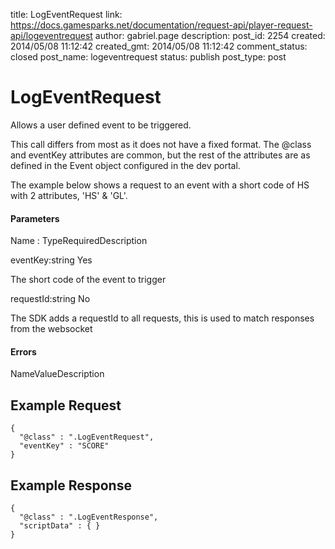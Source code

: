 title: LogEventRequest
link: https://docs.gamesparks.net/documentation/request-api/player-request-api/logeventrequest
author: gabriel.page
description: 
post_id: 2254
created: 2014/05/08 11:12:42
created_gmt: 2014/05/08 11:12:42
comment_status: closed
post_name: logeventrequest
status: publish
post_type: post

<!--Allows a user defined event to be triggered. -->

# LogEventRequest

Allows a user defined event to be triggered.

This call differs from most as it does not have a fixed format. The @class and eventKey attributes are common, but the rest of the attributes are as defined in the Event object configured in the dev portal.

The example below shows a request to an event with a short code of HS with 2 attributes, 'HS' & 'GL'.

#### Parameters

Name : TypeRequiredDescription

eventKey:string
Yes

The short code of the event to trigger

requestId:string
No

The SDK adds a requestId to all requests, this is used to match responses from the websocket

#### Errors

NameValueDescription   


## Example Request
    
    
    {
      "@class" : ".LogEventRequest",
      "eventKey" : "SCORE"
    }

## Example Response
    
    
    {
      "@class" : ".LogEventResponse",
      "scriptData" : { }
    }